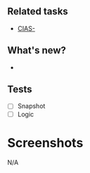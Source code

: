 ## Related tasks
- [CIAS-](https://htdevelopers.atlassian.net/browse/CIAS-)

## What's new?
- 

## Tests
- [ ] Snapshot
- [ ] Logic

# Screenshots
N/A
